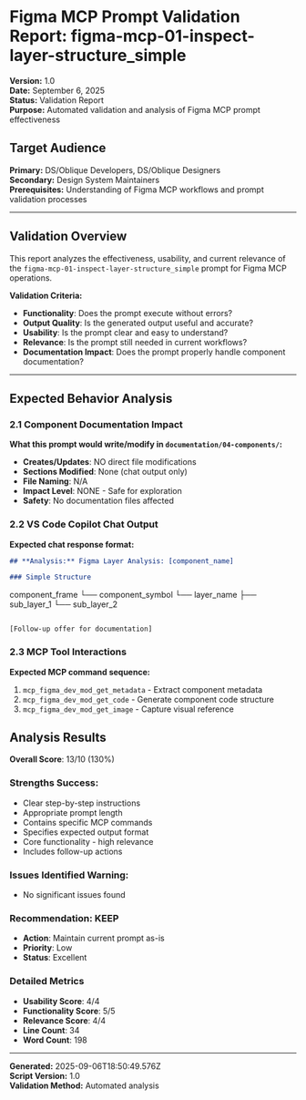 # Figma MCP Prompt Validation Report: figma-mcp-01-inspect-layer-structure_simple

**Version:** 1.0  
**Date:** September 6, 2025  
**Status:** Validation Report  
**Purpose:** Automated validation and analysis of Figma MCP prompt effectiveness

## **Target Audience**
**Primary:** DS/Oblique Developers, DS/Oblique Designers  
**Secondary:** Design System Maintainers  
**Prerequisites:** Understanding of Figma MCP workflows and prompt validation processes

---

## Validation Overview

This report analyzes the effectiveness, usability, and current relevance of the `figma-mcp-01-inspect-layer-structure_simple` prompt for Figma MCP operations.

**Validation Criteria:**
- **Functionality**: Does the prompt execute without errors?
- **Output Quality**: Is the generated output useful and accurate?
- **Usability**: Is the prompt clear and easy to understand?
- **Relevance**: Is the prompt still needed in current workflows?
- **Documentation Impact**: Does the prompt properly handle component documentation?

---

## Expected Behavior Analysis

### 2.1 Component Documentation Impact
**What this prompt would write/modify in `documentation/04-components/`:**

- **Creates/Updates**: NO direct file modifications
- **Sections Modified**: None (chat output only)
- **File Naming**: N/A
- **Impact Level**: NONE - Safe for exploration
- **Safety**: No documentation files affected

### 2.2 VS Code Copilot Chat Output
**Expected chat response format:**

```markdown
## **Analysis:** Figma Layer Analysis: [component_name]

### Simple Structure
```
component_frame
└── component_symbol
    └── layer_name
        ├── sub_layer_1
        └── sub_layer_2
```

[Follow-up offer for documentation]
```

### 2.3 MCP Tool Interactions
**Expected MCP command sequence:**

1. `mcp_figma_dev_mod_get_metadata` - Extract component metadata
2. `mcp_figma_dev_mod_get_code` - Generate component code structure
3. `mcp_figma_dev_mod_get_image` - Capture visual reference

## Analysis Results

**Overall Score**: 13/10 (130%)

### Strengths **Success:**
- Clear step-by-step instructions
- Appropriate prompt length
- Contains specific MCP commands
- Specifies expected output format
- Core functionality - high relevance
- Includes follow-up actions

### Issues Identified **Warning:**
- No significant issues found

### Recommendation: KEEP
- **Action**: Maintain current prompt as-is
- **Priority**: Low
- **Status**: Excellent

### Detailed Metrics
- **Usability Score**: 4/4
- **Functionality Score**: 5/5  
- **Relevance Score**: 4/4
- **Line Count**: 34
- **Word Count**: 198


---

**Generated:** 2025-09-06T18:50:49.576Z  
**Script Version:** 1.0  
**Validation Method:** Automated analysis